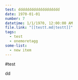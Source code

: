 ```yaml
---
test: ddddddddddddddddddd
date: 1970-01-01
number: 7
datetime: 1/1/1970, 12:00:00 AM
file.link: "[[testt.md|testt]]"
tags:
  - test
  - onemoretagg
some-list:
  - new item
---
```

#test


dd